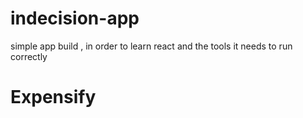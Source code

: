 # indecision-app
simple app build , in order to learn react and the tools it needs to run correctly
# Expensify

